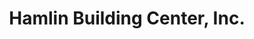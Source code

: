 ---
title: "Hamlin Building Center, Inc."
url: /lake-norden/hamlin-building-center-inc/
shop: shop
---